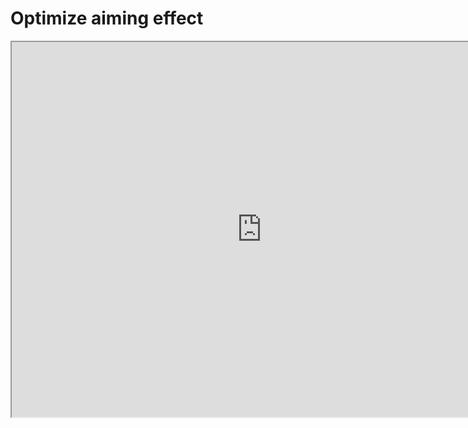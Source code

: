 # Optimize aiming effect 

<iframe src="https://cc.163.com/act/m/daily/iframeplayer/?id=618a346bb8a81f8fa07f0a1d" height="600" width="800" allow="fullscreen" /> 

